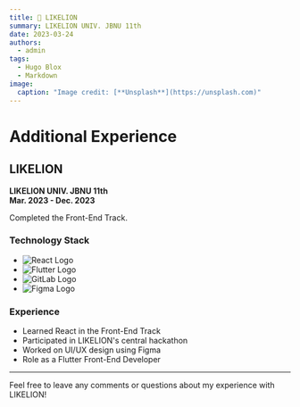 ```yaml
---
title: 🦁 LIKELION
summary: LIKELION UNIV. JBNU 11th
date: 2023-03-24
authors:
  - admin
tags:
  - Hugo Blox
  - Markdown
image:
  caption: "Image credit: [**Unsplash**](https://unsplash.com)"
---
```


# Additional Experience

## LIKELION

**LIKELION UNIV. JBNU 11th**  
**Mar. 2023 - Dec. 2023**

Completed the Front-End Track.

### Technology Stack

- ![React Logo](https://img.shields.io/badge/React-20232A?style=for-the-badge&logo=react&logoColor=61DAFB)
- ![Flutter Logo](https://img.shields.io/badge/Flutter-02569B?style=for-the-badge&logo=flutter&logoColor=white)
- ![GitLab Logo](https://img.shields.io/badge/GitLab-FCA121?style=for-the-badge&logo=gitlab&logoColor=white)
- ![Figma Logo](https://img.shields.io/badge/Figma-F24E1E?style=for-the-badge&logo=figma&logoColor=white)

### Experience

- Learned React in the Front-End Track
- Participated in LIKELION's central hackathon
- Worked on UI/UX design using Figma
- Role as a Flutter Front-End Developer

---

Feel free to leave any comments or questions about my experience with LIKELION!
